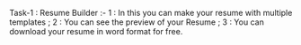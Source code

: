 Task-1 : Resume Builder :- 
1 : In this you can make your resume with multiple templates ; 
2 : You can see the preview of your Resume ; 
3 : You can download your resume in word format for free.
